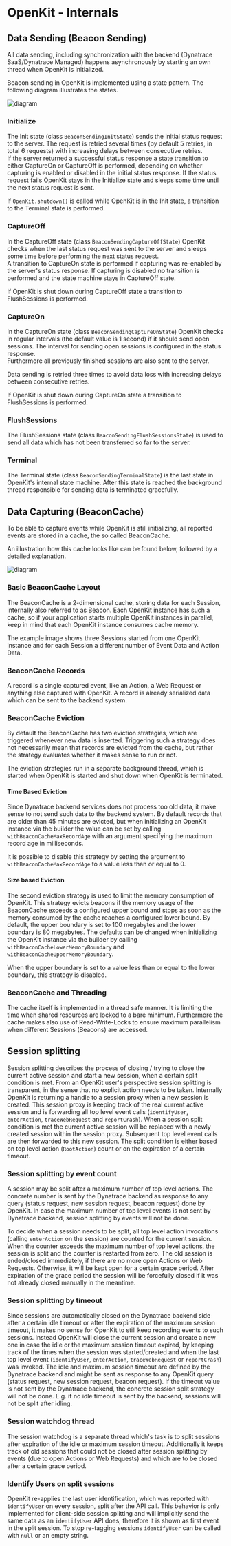 # OpenKit - Internals

## Data Sending (Beacon Sending)

All data sending, including synchronization with the backend (Dynatrace SaaS/Dynatrace Managed)
happens asynchronously by starting an own thread when OpenKit is initialized.  

Beacon sending in OpenKit is implemented using a state pattern. The following 
diagram illustrates the states.

![diagram](./pics/OpenKit-state_diagram.svg)

### Initialize

The Init state (class `BeaconSendingInitState`) sends the initial status request to the server.
The request is retried several times (by default 5 retries, in total 6 requests) with increasing
delays between consecutive retries.  
If the server returned a successful status response a state transition to either CaptureOn or CaptureOff
is performed, depending on whether capturing is enabled or disabled in the initial status response.
If the status request fails OpenKit stays in the Initialize state and sleeps some time
until the next status request is sent. 
 
If `OpenKit.shutdown()` is called while OpenKit is in the Init state, 
a transition to the Terminal state is performed.

### CaptureOff

In the CaptureOff state (class `BeaconSendingCaptureOffState`) OpenKit checks when the last
status request was sent to the server and sleeps some time before performing the next status
request.  
A transition to CaptureOn state is performed if capturing was re-enabled by the server's status response.
If capturing is disabled no transition is performed and the state machine stays in CaptureOff state.  

If OpenKit is shut down during CaptureOff state a transition to FlushSessions is performed.

### CaptureOn

In the CaptureOn state (class `BeaconSendingCaptureOnState`) OpenKit checks in regular intervals
(the default value is 1 second) if it should send open sessions. The interval for sending
open sessions is configured in the status response.  
Furthermore all previously finished sessions are also sent to the server.  

Data sending is retried three times to avoid data loss with increasing delays between consecutive
retries.

If OpenKit is shut down during CaptureOn state a transition to FlushSessions is performed.

### FlushSessions

The FlushSessions state (class `BeaconSendingFlushSessionsState`) is used to send all
data which has not been transferred so far to the server.

### Terminal

The Terminal state (class `BeaconSendingTerminalState`) is the last state in OpenKit's internal 
state machine. After this state is reached the background thread responsible for sending data 
is terminated gracefully.

## Data Capturing (BeaconCache)

To be able to capture events while OpenKit is still initializing, all reported events are stored
in a cache, the so called BeaconCache.

An illustration how this cache looks like can be found below, followed by a detailed explanation.

![diagram](./pics/OpenKit-BeaconCache.svg)

### Basic BeaconCache Layout

The BeaconCache is a 2-dimensional cache, storing data for each Session, internally also referred to
as Beacon. Each OpenKit instance has such a cache, so if your application starts multiple OpenKit instances
in parallel, keep in mind that each OpenKit instance consumes cache memory.  

The example image shows three Sessions started from one OpenKit instance and for each Session a different number of Event Data
and Action Data.

### BeaconCache Records

A record is a single captured event, like an Action, a Web Request or anything else captured with
OpenKit. A record is already serialized data which can be sent to the backend system.

### BeaconCache Eviction

By default the BeaconCache has two eviction strategies, which are triggered whenever new data
is inserted. Triggering such a strategy does not necessarily mean that records are evicted from the cache, but rather
the strategy evaluates whether it makes sense to run or not.

The eviction strategies run in a separate background thread, which is started when OpenKit is started and
shut down when OpenKit is terminated.

#### Time Based Eviction

Since Dynatrace backend services does not process too old data, it make sense to not send such data to the
backend system.
By default records that are older than 45 minutes are evicted, but when initializing an
OpenKit instance via the builder the value can be set by calling `withBeaconCacheMaxRecordAge` with an argument specifying the
maximum record age in milliseconds.

It is possible to disable this strategy by setting the argument to `withBeaconCacheMaxRecordAge` to a value less than
or equal to 0.

#### Size based Eviction

The second eviction strategy is used to limit the memory consumption of OpenKit.
This strategy evicts beacons if the memory usage of the BeaconCache exceeds a configured upper bound and stops
as soon as the memory consumed by the cache reaches a configured lower bound.
By default, the upper boundary is set to 100 megabytes and the lower boundary is 80 megabytes.
The defaults can be changed when initializing the OpenKit instance via the builder by calling `withBeaconCacheLowerMemoryBoundary`
and `withBeaconCacheUpperMemoryBoundary`.

When the upper boundary is set to a value less than or equal to the lower boundary, this strategy is disabled.

### BeaconCache and Threading

The cache itself is implemented in a thread safe manner. It is limiting the time when shared resources are locked to a 
bare minimum. Furthermore the cache makes also use of Read-Write-Locks to ensure maximum parallelism when different
Sessions (Beacons) are accessed.

## Session splitting

Session splitting describes the process of closing / trying to close the current active session and start a new session,
when a certain split condition is met. From an OpenKit user's perspective session splitting is transparent, in the sense
that no explicit action needs to be taken. Internally OpenKit is returning a handle to a session proxy when a new session
is created. This session proxy is keeping track of the real current active session and is forwarding all top level event
calls (`identifyUser`, `enterAction`, `traceWebRequest` and `reportCrash`). When a session split condition is met the 
current active session will be replaced with a newly created session within the session proxy. Subsequent top level
event calls are then forwarded to this new session. The split condition is either based on top level action (`RootAction`)
count or on the expiration of a certain timeout.

### Session splitting by event count

A session may be split after a maximum number of top level actions. The concrete number is sent by the Dynatrace backend
as response to any query (status request, new session request, beacon request) done by OpenKit. In case the maximum 
number of top level events is not sent by Dynatrace backend, session splitting by events will not be done. 

To decide when a session needs to be split, all top level action invocations (calling `enterAction` on the session) are 
counted for the current session. When the counter exceeds the maximum number of top level actions, the session is split 
and the counter is restarted from zero. The old session is ended/closed immediately, if there are no more open Actions 
or Web Requests. Otherwise, it will be kept open for a certain grace period. After expiration of the grace period the 
session will be forcefully closed if it was not already closed manually in the meantime. 

### Session splitting by timeout

Since sessions are automatically closed on the Dynatrace backend side after a certain idle timeout or after the 
expiration of the maximum session timeout, it makes no sense for OpenKit to still keep recording events to such sessions.
Instead OpenKit will close the current session and create a new one in case the idle or the maximum session timeout 
expired, by keeping track of the times when the session was started/created and when the last top level event 
(`identifyUser`, `enterAction`, `traceWebRequest` or `reportCrash`) was invoked. The idle and maximum session timeout 
are defined by the Dynatrace backend and might be sent as response to any OpenKit query (status request, new session 
request, beacon request). If the timeout value is not sent by the Dynatrace backend, the concrete session split strategy
will not be done. E.g. if no idle timeout is sent by the backend, sessions will not be split after idling.

### Session watchdog thread

The session watchdog is a separate thread which's task is to split sessions after expiration of the idle or maximum 
session timeout. Additionally it keeps track of old sessions that could not be closed after session splitting by events
(due to open Actions or Web Requests) and which are to be closed after a certain grace period. 


### Identify Users on split sessions

OpenKit re-applies the last user identification, which was reported with `identifyUser` on every session, split after
the API call. This behavior is only implemented for client-side session splitting and will implicitly send the
same data as an `identifyUser` API does, therefore it is shown as first event in the split session. 
To stop re-tagging sessions `identifyUser` can be called with `null` or an empty string.
